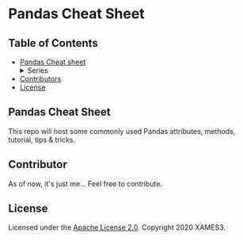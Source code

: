 # Pandas Cheat Sheet

## Table of Contents

- [Pandas Cheat sheet](#pandas-cheat-sheet)
        <details>
            <summary>Series</summary>
                <ul>
                    <li>[Basics](https://github.com/xames3/cheat_sheet/blob/master/pandas/series_1%20(basics).ipynb)</li>
                    <li>[Intermediate](https://github.com/xames3/cheat_sheet/blob/master/pandas/series_2%20(intermediate).ipynb)</li>
                    <li>[Not Really Advanced](https://github.com/xames3/cheat_sheet/blob/master/pandas/series_3%20(not%20really%20advanced).ipynb)</li>
                    <li>[Little Advanced](https://github.com/xames3/cheat_sheet/blob/master/pandas/series_4%20(little%20advanced).ipynb)</li>
                </ul>
        </details>
- [Contributors](#little-advanced)
- [License](#license)

## Pandas Cheat **Sheet**
This repo will host some commonly used Pandas attributes, methods, tutorial, tips & tricks.

## Contributor
As of now, it's just me... Feel free to contribute.

## License
Licensed under the [Apache License 2.0](https://github.com/xames3/cheat_sheet/blob/master/LICENSE). Copyright 2020 XAMES3.
